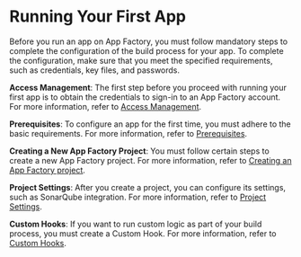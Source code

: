                           

Running Your First App
======================

Before you run an app on App Factory, you must follow mandatory steps to complete the configuration of the build process for your app. To complete the configuration, make sure that you meet the specified requirements, such as credentials, key files, and passwords.

**Access Management**: The first step before you proceed with running your first app is to obtain the credentials to sign-in to an App Factory account. For more information, refer to [Access Management](Access_Management.md).

**Prerequisites**: To configure an app for the first time, you must adhere to the basic requirements. For more information, refer to [Prerequisites](Prerequisites.md).

**Creating a New App Factory Project**: You must follow certain steps to create a new App Factory project. For more information, refer to [Creating an App Factory project](Setup.md).

**Project Settings**: After you create a project, you can configure its settings, such as SonarQube integration. For more information, refer to [Project Settings](Project_Settings.md).

**Custom Hooks**: If you want to run custom logic as part of your build process, you must create a Custom Hook. For more information, refer to [Custom Hooks](CustomHooks.md).

